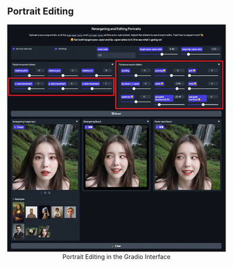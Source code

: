 ## Portrait Editing

<p align="center">
  <img src="../editing-portrait-2024-08-06.jpg" alt="LivePortrait" width="960px">
  <br>
  Portrait Editing in the Gradio Interface
</p>
